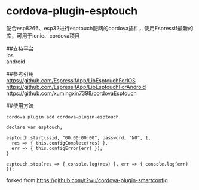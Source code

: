 # cordova-plugin-esptouch  
配合esp8266、esp32进行esptouch配网的cordova插件，使用Espressif最新的库，可用于ionic、cordova项目  
  
##支持平台  
ios  
android  
  
##参考引用  
https://github.com/EspressifApp/LibEsptouchForIOS  
https://github.com/EspressifApp/LibEsptouchForAndroid  
https://github.com/xumingxin7398/cordovaEsptouch

##使用方法  
  
```
cordova plugin add cordova-plugin-esptouch
```
  
```
declare var esptouch;

esptouch.start(ssid, "00:00:00:00", password, "NO", 1,
  res => { this.configComplete(res) },
  err => { this.configError(err) });
}

esptouch.stop(res => { console.log(res) }, err => { console.log(err) });

```


forked from https://github.com/t2wu/cordova-plugin-smartconfig  
